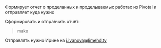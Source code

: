 Формирует отчет о проделанных и проделываемых работах из Pivotal и отправляет куда нужно

Сформировать и отправчить отчёт:

> make

Отправлять нужно Ирине на i.ivanova@limehd.tv
